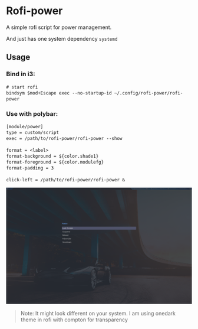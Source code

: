 Rofi-power
==========

A simple rofi script for power management.

And just has one system dependency `systemd`

Usage
------
### Bind in i3:

```
# start rofi
bindsym $mod+Escape exec --no-startup-id ~/.config/rofi-power/rofi-power
```

### Use with polybar:

```
[module/power]
type = custom/script
exec = /path/to/rofi-power/rofi-power --show

format = <label>
format-background = ${color.shade1}
format-foreground = ${color.modulefg}
format-padding = 3

click-left = /path/to/rofi-power/rofi-power &
```

![scrot](scrot.png)

> Note: It might look different on your system. I am using onedark theme in
> rofi with compton for transparency
